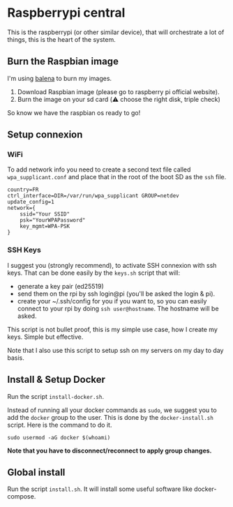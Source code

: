 # Raspberrypi central
This is the raspberrypi (or other similar device), that will orchestrate a lot of things, this is the heart of the system.

## Burn the Raspbian image
I'm using [balena](https://www.balena.io/etcher/) to burn my images.

1. Download Raspbian image (please go to raspberry pi official website).
2. Burn the image on your sd card (:warning: choose the right disk, triple check)

So know we have the raspbian os ready to go!

## Setup connexion

### WiFi
To add network info you need to create a second text file called `wpa_supplicant.conf` and place that in the root of the boot SD as the `ssh` file.

```
country=FR
ctrl_interface=DIR=/var/run/wpa_supplicant GROUP=netdev
update_config=1
network={
    ssid="Your SSID"
    psk="YourWPAPassword"
    key_mgmt=WPA-PSK
}
```

### SSH Keys
I suggest you (strongly recommend), to activate SSH connexion with ssh keys.
That can be done easily by the `keys.sh` script that will:
- generate a key pair (ed25519)
- send them on the rpi by ssh login@pi (you'll be asked the login & pi).
- create your ~/.ssh/config for you if you want to, so you can easily connect to your rpi by doing `ssh user@hostname`. The hostname will be asked.

This script is not bullet proof, this is my simple use case, how I create my keys. Simple but effective.

Note that I also use this script to setup ssh on my servers on my day to day basis.

## Install & Setup Docker

Run the script `install-docker.sh`.

Instead of running all your docker commands as `sudo`, we suggest you to add the `docker` group to the user. This is done by the `docker-install.sh` script. Here is the command to do it.
```
sudo usermod -aG docker $(whoami)
```

**Note that you have to disconnect/reconnect to apply group changes.**

## Global install
Run the script `install.sh`. It will install some useful software like docker-compose.
